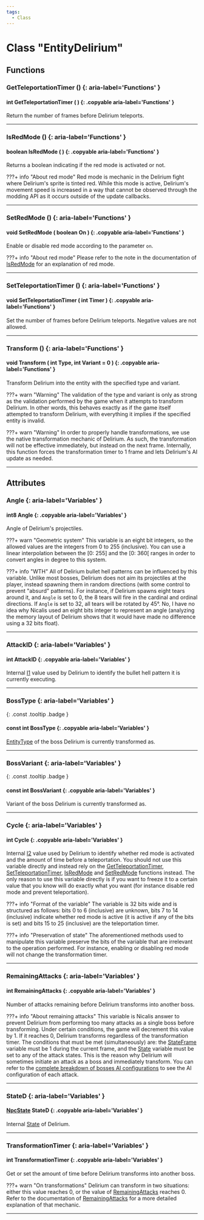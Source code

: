 ```yaml
---
tags:
  - Class
---
```

# Class "EntityDelirium"

## Functions

### GetTeleportationTimer () {: aria-label='Functions' }
#### int GetTeleportationTimer ( ) {: .copyable aria-label='Functions' }
Return the number of frames before Delirium teleports.
    
___
### IsRedMode () {: aria-label='Functions' }
#### boolean IsRedMode ( ) {: .copyable aria-label='Functions' }
Returns a boolean indicating if the red mode is activated or not.

???+ info "About red mode"
    Red mode is mechanic in the Delirium fight where Delirium's sprite is tinted red. 
    While this mode is active, Delirium's movement speed is increased in a way that cannot be observed through the modding API as it occurs outside of the update callbacks.
    
___
### SetRedMode () {: aria-label='Functions' }
#### void SetRedMode ( boolean On ) {: .copyable aria-label='Functions' }
Enable or disable red mode according to the parameter `on`. 

???+ info "About red mode"
    Please refer to the note in the documentation of [IsRedMode](EntityDelirium.md#IsRedMode) for an explanation of red mode.
    
___
### SetTeleportationTimer () {: aria-label='Functions' }
#### void SetTeleportationTimer ( int Timer ) {: .copyable aria-label='Functions' }
Set the number of frames before Delirium teleports. Negative values are not allowed.

___
### Transform () {: aria-label='Functions' }
#### void Transform ( int Type, int Variant = 0 ) {: .copyable aria-label='Functions' }
Transform Delirium into the entity with the specified type and variant. 

???+ warn "Warning"
    The validation of the type and variant is only as strong as the validation performed by the game when it attempts to transform Delirium.
    In other words, this behaves exactly as if the game itself attempted to transform Delirium, with everything it implies if the specified entity is invalid.
    
???+ warn "Warning"
    In order to properly handle transformations, we use the native transformation mechanic of Delirium. 
    As such, the transformation will not be effective immediately, but instead on the next frame.
    Internally, this function forces the transformation timer to 1 frame and lets Delirium's AI update as needed.
    
___    
## Attributes

### Angle {: aria-label='Variables' }
#### int8 Angle {: .copyable aria-label='Variables' }
Angle of Delirium's projectiles. 

???+ warn "Geometric system"
    This variable is an eight bit integers, so the allowed values are the integers from 0 to 255 (inclusive).
    You can use a linear interpolation between the \[0: 255] and the \[0: 360\[ ranges in order to convert angles in degree to this system.

???+ info "WTH"
    All of Delirium bullet hell patterns can be influenced by this variable. Unlike most bosses, Delirium does not aim its projectiles at the player, instead spawning them in random directions (with some control to prevent "absurd" patterns).
    For instance, if Delirium spawns eight tears around it, and `Angle` is set to 0, the 8 tears will fire in the cardinal and ordinal directions. If `Angle` is set to 32, all tears will be rotated by 45°.
    No, I have no idea why Nicalis used an eight bits integer to represent an angle (analyzing the memory layout of Delirium shows that it would have made no difference using a 32 bits float).
___
### AttackID {: aria-label='Variables' }
#### int AttackID {: .copyable aria-label='Variables' }
Internal [I1](https://wofsauge.github.io/IsaacDocs/rep/EntityNPC.html#I1) value used by Delirium to identify the bullet hell pattern it is currently executing.

___
### BossType {: aria-label='Variables' }
[ ](#){: .const .tooltip .badge }
#### const int BossType {: .copyable aria-label='Variables' }
[EntityType](https://wofsauge.github.io/IsaacDocs/rep/enums/EntityType.html) of the boss Delirium is currently transformed as.

___
### BossVariant {: aria-label='Variables' }
[ ](#){: .const .tooltip .badge }
#### const int BossVariant {: .copyable aria-label='Variables' }
Variant of the boss Delirium is currently transformed as.

___
### Cycle {: aria-label='Variables' }
#### int Cycle {: .copyable aria-label='Variables' }
Internal [I2](https://wofsauge.github.io/IsaacDocs/rep/EntityNPC.html#I2) value used by Delirium to identify whether red mode is activated and the amount of time before a teleportation.
You should not use this variable directly and instead rely on the [GetTeleportationTimer](EntityDelirium.md#GetTeleportationTimer), [SetTeleportationTimer](EntityDelirium.md#SetTeleportationTimer), [IsRedMode](EntityDelirium.md#IsRedMode) and [SetRedMode](EntityDelirium.md#SetRedMode) functions instead.
The only reason to use this variable directly is if you want to freeze it to a certain value that you know will do exactly what you want (for instance disable red mode and prevent teleportation).

???+ info "Format of the variable"
    The variable is 32 bits wide and is structured as follows: bits 0 to 6 (inclusive) are unknown, bits 7 to 14 (inclusive) indicate whether red mode is active (it is active if any of the bits is set) and bits 15 to 25 (inclusive) are the teleportation timer.

???+ info "Preservation of state"
    The aforementioned methods used to manipulate this variable preserve the bits of the variable that are irrelevant to the operation performed.
    For instance, enabling or disabling red mode will not change the transformation timer. 
___
### RemainingAttacks {: aria-label='Variables' }
#### int RemainingAttacks {: .copyable aria-label='Variables' }
Number of attacks remaining before Delirium transforms into another boss.

???+ info "About remaining attacks" 
    This variable is Nicalis answer to prevent Delirium from performing too many attacks as a single boss before transforming.
    Under certain conditions, the game will decrement this value by 1. If it reaches 0, Delirium transforms regardless of the transformation timer.
    The conditions that must be met (simultaneously) are: the [StateFrame](https://wofsauge.github.io/IsaacDocs/rep/EntityNPC.html#StateFrame) variable must be 1 during the current frame, and the [State](https://wofsauge.github.io/IsaacDocs/rep/EntityNPC.md#State) variable must be set to any of the attack states.
    This is the reason why Delirium will sometimes initiate an attack as a boss and immediately transform. 
    You can refer to the [complete breakdown of bosses AI configurations](https://wofsauge.github.io/IsaacDocs/rep/customData/bosses.xlsx) to see the AI configuration of each attack.
___
### StateD {: aria-label='Variables' }
#### [NpcState](https://wofsauge.github.io/IsaacDocs/rep/enums/NpcState.html) StateD {: .copyable aria-label='Variables' }
Internal [State](https://wofsauge.github.io/IsaacDocs/rep/EntityNPC.html#State) of Delirium.

___
### TransformationTimer {: aria-label='Variables' }
#### int TransformationTimer {: .copyable aria-label='Variables' }
Get or set the amount of time before Delirium transforms into another boss.

???+ warn "On transformations" 
    Delirium can transform in two situations: either this value reaches 0, or the value of [RemainingAttacks](EntityDelirium.md#RemainingAttacks) reaches 0. 
    Refer to the documentation of [RemainingAttacks](EntityDelirium.md#RemainingAttacks) for a more detailed explanation of that mechanic.
    
___
